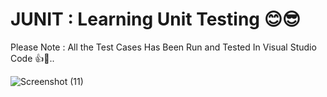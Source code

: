 # JUNIT : Learning Unit Testing 😊😎

 Please Note : All the Test Cases Has Been Run and Tested In Visual Studio Code 👍🥂..
 
![Screenshot (11)](https://github.com/user-attachments/assets/fa940d83-e83a-4348-b994-b7e429cdd840)
